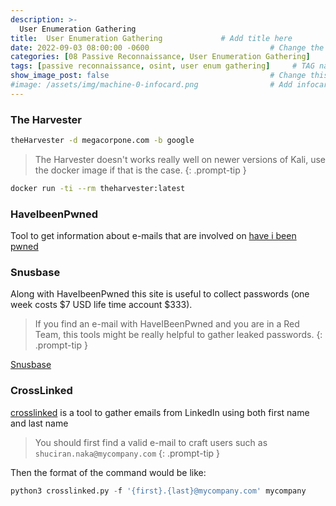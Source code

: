 ```yaml
---
description: >-
  User Enumeration Gathering
title:  User Enumeration Gathering             # Add title here
date: 2022-09-03 08:00:00 -0600                           # Change the date to match completion date
categories: [08 Passive Reconnaissance, User Enumeration Gathering]                     # Change Templates to Writeup
tags: [passive reconnaissance, osint, user enum gathering]     # TAG names should always be lowercase; replace template with writeup, and add relevant tags
show_image_post: false                                    # Change this to true
#image: /assets/img/machine-0-infocard.png                # Add infocard image here for post preview image
---
```

### The Harvester

```bash
theHarvester -d megacorpone.com -b google
```
> The Harvester doesn't works really well on newer versions of Kali, use the docker image if that is the case.
{: .prompt-tip }
```bash
docker run -ti --rm theharvester:latest
```

### HaveIbeenPwned
Tool to get information about e-mails that are involved on 
[have i been pwned](https://haveibeenpwned.com)

### Snusbase
Along with HaveIbeenPwned this site is useful to collect passwords (one week costs $7 USD life time account $333).
> If you find an e-mail with HaveIBeenPwned and you are in a Red Team, this tools might be really helpful to gather leaked passwords.
{: .prompt-tip }

[Snusbase](https://snusbase.com/login)

### CrossLinked
[crosslinked](https://github.com/m8sec/CrossLinked.git) is a tool to gather emails from LinkedIn using both first name and last name 

> You should first find a valid e-mail to craft users such as `shuciran.naka@mycompany.com` 
{: .prompt-tip }

Then the format of the command would be like:
```python
python3 crosslinked.py -f '{first}.{last}@mycompany.com' mycompany
```